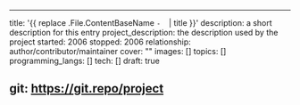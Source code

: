 <!-- markdownlint-capture --><!-- markdownlint-disable MD001 MD005 MD041 MD022 -->
---
<!-- markdownlint-disable-next-line MD038 -->
title: '{{ replace .File.ContentBaseName `-` ` ` | title }}'
description: a short description for this entry
project_description: the description used by the project
started: 2006
stopped: 2006
relationship: author/contributor/maintainer
cover: ""
images: []
topics: []
programming_langs: []
tech: []
draft: true
<!-- markdownlint-disable-next-line MD034 -->
git: https://git.repo/project
---
<!-- markdownlint-restore -->
